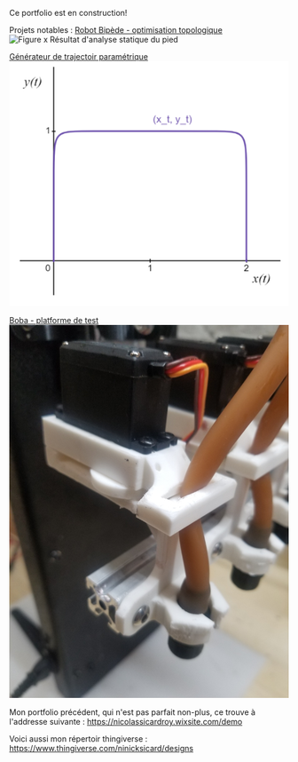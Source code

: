 Ce portfolio est en construction!

Projets notables : 
[Robot Bipède - optimisation topologique](Projets%20Universitaires/Robot%20Bip%C3%A8de%20-%20optimisation%20topologique/Robot%20Bip%C3%A8de%20-%20optimisation%20topologique)
![Figure x Résultat d'analyse statique du pied](Projets%20Universitaires/Robot%20Bip%C3%A8de%20-%20optimisation%20topologique/media/Pasted%20image%2020230415152921.png)

[Générateur de trajectoir paramétrique](Projets%20Universitaires/G%C3%A9n%C3%A9rateur%20de%20trajectoir%20param%C3%A9trique/G%C3%A9n%C3%A9rateur%20de%20trajectoir%20param%C3%A9trique)
![Figure19 Exemple detrajectoire gnrepar les quations paramtriques](Projets%20Universitaires/G%C3%A9n%C3%A9rateur%20de%20trajectoir%20param%C3%A9trique/media/Pasted%20image%2020230415183223.png)

[Boba - platforme de test](Projets%20Professionnels/Rupico/Boba%20-%20platforme%20de%20test/Boba%20-%20platforme%20de%20test)
![pinch valve à cam controlé par servomoteur](Projets%20Professionnels/Rupico/Boba%20-%20platforme%20de%20test/media/20220718_070904.jpg)

Mon portfolio précédent, qui n'est pas parfait non-plus, ce trouve à l'addresse suivante : https://nicolassicardroy.wixsite.com/demo

Voici aussi mon répertoir thingiverse : https://www.thingiverse.com/ninicksicard/designs


